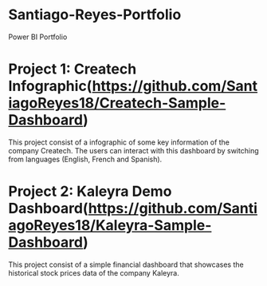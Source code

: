 # Santiago-Reyes-Portfolio
Power BI Portfolio

# Project 1: Createch Infographic(https://github.com/SantiagoReyes18/Createch-Sample-Dashboard)

This project consist of a infographic of some key information of the company Createch. The users can interact with this dashboard by switching from languages (English, French and Spanish).

# Project 2: Kaleyra Demo Dashboard(https://github.com/SantiagoReyes18/Kaleyra-Sample-Dashboard)

This project consist of a simple financial dashboard that showcases the historical stock prices data of the company Kaleyra.
